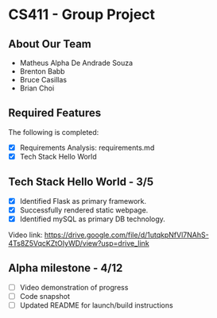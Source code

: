 # CS411 - Group Project
## About Our Team
* Matheus Alpha De Andrade Souza
* Brenton Babb
* Bruce Casillas
* Brian Choi

## Required Features

The following is completed:
- [x] Requirements Analysis: requirements.md
- [x] Tech Stack Hello World 
  
## Tech Stack Hello World - 3/5
  - [x] Identified Flask as primary framework.
  - [x] Successfully rendered static webpage.   
  - [x] Identified mySQL as primary DB technology.
    
Video link: https://drive.google.com/file/d/1utqkpNfVl7NAhS-4Ts8Z5VqcKZtOIyWD/view?usp=drive_link

## Alpha milestone - 4/12
  - [ ] Video demonstration of progress
  - [ ] Code snapshot
  - [ ] Updated README for launch/build instructions
